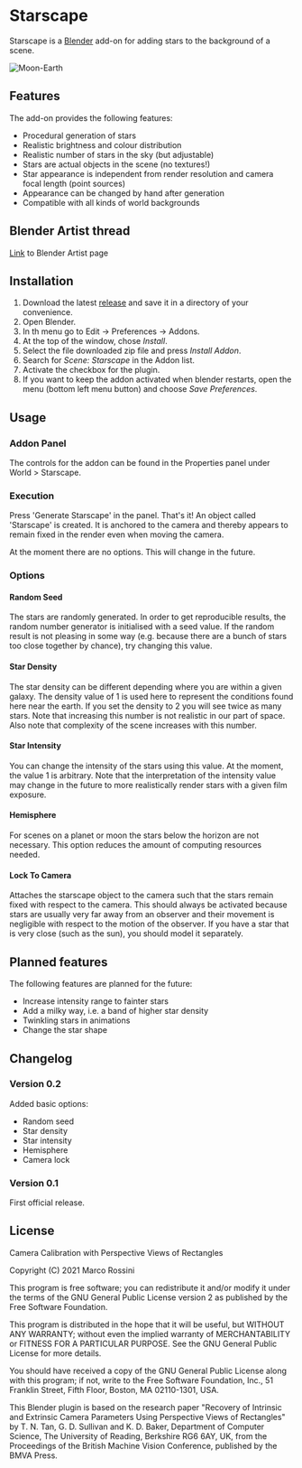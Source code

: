 # Starscape

Starscape is a [Blender](http://www.blender.org) add-on for adding stars to the background of a scene.

![Moon-Earth](https://raw.githubusercontent.com/wiki/mrossini-ethz/starscape/images/moon-earth.png)

## Features
The add-on provides the following features:
- Procedural generation of stars
- Realistic brightness and colour distribution
- Realistic number of stars in the sky (but adjustable)
- Stars are actual objects in the scene (no textures!)
- Star appearance is independent from render resolution and camera focal length (point sources)
- Appearance can be changed by hand after generation
- Compatible with all kinds of world backgrounds

## Blender Artist thread
[Link](https://blenderartists.org/t/starscape-add-on/1336930 "Link") to Blender Artist page

## Installation
1. Download the latest [release](https://github.com/mrossini-ethz/starscape/releases) and save it in a directory of your convenience.
2. Open Blender.
3. In th menu go to Edit -> Preferences -> Addons.
4. At the top of the window, chose *Install*.
5. Select the file downloaded zip file and press *Install Addon*.
6. Search for *Scene: Starscape* in the Addon list.
7. Activate the checkbox for the plugin.
8. If you want to keep the addon activated when blender restarts, open the menu (bottom left menu button) and choose *Save Preferences*.

## Usage

### Addon Panel
The controls for the addon can be found in the Properties panel under World > Starscape.

### Execution
Press 'Generate Starscape' in the panel. That's it! An object called 'Starscape' is created. It is anchored to the camera and thereby appears to remain fixed in the render even when moving the camera.

At the moment there are no options. This will change in the future.

### Options

#### Random Seed
The stars are randomly generated. In order to get reproducible results, the random number generator is initialised with a seed value. If the random result is not pleasing in some way (e.g. because there are a bunch of stars too close together by chance), try changing this value.

#### Star Density
The star density can be different depending where you are within a given galaxy. The density value of 1 is used here to represent the conditions found here near the earth. If you set the density to 2 you will see twice as many stars. Note that increasing this number is not realistic in our part of space. Also note that complexity of the scene increases with this number.

#### Star Intensity
You can change the intensity of the stars using this value. At the moment, the value 1 is arbitrary. Note that the interpretation of the intensity value may change in the future to more realistically render stars with a given film exposure.

#### Hemisphere
For scenes on a planet or moon the stars below the horizon are not necessary. This option reduces the amount of computing resources needed.

#### Lock To Camera
Attaches the starscape object to the camera such that the stars remain fixed with respect to the camera. This should always be activated because stars are usually very far away from an observer and their movement is negligible with respect to the motion of the observer. If you have a star that is very close (such as the sun), you should model it separately.

## Planned features
The following features are planned for the future:
- Increase intensity range to fainter stars
- Add a milky way, i.e. a band of higher star density
- Twinkling stars in animations
- Change the star shape

## Changelog

### Version 0.2
Added basic options:
- Random seed
- Star density
- Star intensity
- Hemisphere
- Camera lock

### Version 0.1
First official release.

## License
Camera Calibration with Perspective Views of Rectangles

Copyright (C) 2021  Marco Rossini

This program is free software; you can redistribute it and/or
modify it under the terms of the GNU General Public License
version 2 as published by the Free Software Foundation.

This program is distributed in the hope that it will be useful,
but WITHOUT ANY WARRANTY; without even the implied warranty of
MERCHANTABILITY or FITNESS FOR A PARTICULAR PURPOSE.  See the
GNU General Public License for more details.

You should have received a copy of the GNU General Public License
along with this program; if not, write to the Free Software
Foundation, Inc., 51 Franklin Street, Fifth Floor, Boston, MA  02110-1301, USA.

This Blender plugin is based on the research paper "Recovery of Intrinsic
and Extrinsic Camera Parameters Using Perspective Views of Rectangles" by
T. N. Tan, G. D. Sullivan and K. D. Baker, Department of Computer Science,
The University of Reading, Berkshire RG6 6AY, UK,
from the Proceedings of the British Machine Vision Conference, published by
the BMVA Press.
